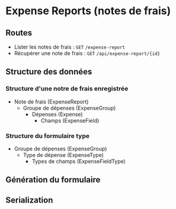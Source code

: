 # Expense Reports (notes de frais)

## Routes

- Lister les notes de frais : `GET` `/expense-report`
- Récupérer une note de frais : `GET` `/api/expense-report/{id}`


## Structure des données

### Structure d'une notre de frais enregistrée

- Note de frais (ExpenseReport)
    - Groupe de dépenses (ExpenseGroup)
        - Dépenses (Expense)
            - Champs (ExpenseField)

### Structure du formulaire type

- Groupe de dépenses (ExpenseGroup)
    - Type de dépense (ExpenseType)
        - Types de champs (ExpenseFieldType)

## Génération du formulaire

## Serialization